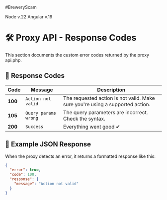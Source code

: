 #BreweryScam

Node v.22
Angular v.19

# 🛠️ Proxy API - Response Codes

This section documents the custom error codes returned by the proxy api.php.

## 🔢 **Response Codes**
| Code  | Message                   | Description |
|-------|----------------------------|-------------|
| **100** | `Action not valid` | The requested action is not valid. Make sure you're using a supported action. |
| **105** | `Query params wrong` | The query parameters are incorrect. Check the syntax. |
| **200** | `Success` | Everything went good ✔ |

## 📌 **Example JSON Response**
When the proxy detects an error, it returns a formatted response like this:

```json
{
  "error": true,
  "code": 100,
  "response": {
    "message": "Action not valid"
  }
}